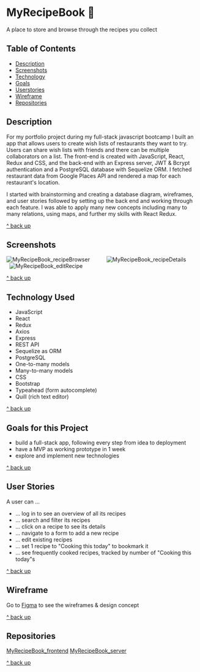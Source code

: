 # MyRecipeBook :stew:

A place to store and browse through the recipes you collect

## Table of Contents

 - [Description](https://github.com/michielfbr/MyRecipeBook_frontend#description)
 - [Screenshots](https://github.com/michielfbr/MyRecipeBook_frontend#screenshots)
 - [Technology](https://github.com/michielfbr/MyRecipeBook_frontend#technology-used)
 - [Goals](https://github.com/michielfbr/MyRecipeBook_frontend#goals-for-this-project)
 - [Userstories](https://github.com/michielfbr/MyRecipeBook_frontend#user-stories)
 - [Wireframe](https://github.com/michielfbr/MyRecipeBook_frontend#wireframe)
 - [Repositories](https://github.com/michielfbr/MyRecipeBook_frontend#repositories)

## Description

For my portfolio project during my full-stack javascript bootcamp I built an app that allows users to create wish lists of restaurants they want to try. Users can share wish lists with friends and there can be multiple collaborators on a list. The front-end is created with JavaScript, React, Redux and CSS, and the back-end with an Express server, JWT & Bcrypt authentication and a PostgreSQL database with Sequelize ORM. I fetched restaurant data from Google Places API and rendered a map for each restaurant's location.

I started with brainstorming and creating a database diagram, wireframes, and user stories followed by setting up the back end and working through each feature. I was able to apply many new concepts including many to many relations, using maps, and further my skills with React Redux.

[^ back up](https://github.com/michielfbr/MyRecipeBook_frontend#myrecipebook-stew)

## Screenshots

![MyRecipeBook_recipeBrowser](https://www.michielbrongers.nl/files/MyRecipeBook/MyRecipeBook_recipeBrowser.png)
&nbsp; &nbsp; &nbsp; &nbsp; &nbsp;
![MyRecipeBook_recipeDetails](https://www.michielbrongers.nl/files/MyRecipeBook/MyRecipeBook_recipeDetails.png)
&nbsp; &nbsp; &nbsp; &nbsp; &nbsp;
![MyRecipeBook_editRecipe](https://www.michielbrongers.nl/files/MyRecipeBook/MyRecipeBook_editRecipe.png)

[^ back up](https://github.com/michielfbr/MyRecipeBook_frontend#myrecipebook-stew)

## Technology Used

- JavaScript
- React
- Redux
- Axios
- Express
- REST API
- Sequelize as ORM
- PostgreSQL
- One-to-many models
- Many-to-many models
- CSS
- Bootstrap
- Typeahead (form autocomplete)
- Quill (rich text editor)

[^ back up](https://github.com/michielfbr/MyRecipeBook_frontend#myrecipebook-stew)

## Goals for this Project

- build a full-stack app, following every step from idea to deployment
- have a MVP as working prototype in 1 week
- explore and implement new technologies

[^ back up](https://github.com/michielfbr/MyRecipeBook_frontend#myrecipebook-stew)

## User Stories

A user can ...

- ... log in to see an overview of all its recipes
- ... search and filter its recipes
- ... click on a recipe to see its details
- ... navigate to a form to add a new recipe
- ... edit existing recipes
- ... set 1 recipe to "Cooking this today" to bookmark it
- ... see frequently cooked recipes, tracked by number of "Cooking this today"s

[^ back up](https://github.com/michielfbr/MyRecipeBook_frontend#myrecipebook-stew)

## Wireframe

Go to [Figma](https://www.figma.com/file/sWsPpwSuUDY75SikKpJLNP/MyRecipeBook?node-id=0%3A1) to see the wireframes & design concept

[^ back up](https://github.com/michielfbr/MyRecipeBook_frontend#myrecipebook-stew)

## Repositories

[MyRecipeBook_frontend](https://github.com/michielfbr/MyRecipeBook_frontend) [MyRecipeBook_server](https://github.com/michielfbr/MyRecipeBook_server)

[^ back up](https://github.com/michielfbr/MyRecipeBook_frontend#myrecipebook-stew)
